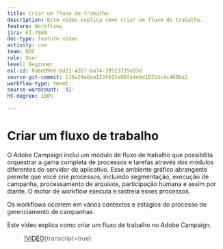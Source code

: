 ```yaml
---
title: Criar um fluxo de trabalho
description: Este vídeo explica como criar um fluxo de trabalho.
feature: Workflows
jira: KT-7989
doc-type: feature video
activity: use
team: DOC
role: User
level: Beginner
exl-id: 0a6e09e6-0d23-4267-ba74-39523735e83d
source-git-commit: 116a24a8aa123f615e08fa4ebd187b3c4c460ba2
workflow-type: tm+mt
source-wordcount: '92'
ht-degree: 100%

---
```


# Criar um fluxo de trabalho

O Adobe Campaign inclui um módulo de fluxo de trabalho que possibilita orquestrar a gama completa de processos e tarefas através dos módulos diferentes do servidor do aplicativo. Esse ambiente gráfico abrangente permite que você crie processos, incluindo segmentação, execução de campanha, processamento de arquivos, participação humana e assim por diante. O motor de workflow executa e rastreia esses processos.

Os workflows ocorrem em vários contextos e estágios do processo de gerenciamento de campanhas.

Este vídeo explica como criar um fluxo de trabalho no Adobe Campaign.

>[!VIDEO](https://video.tv.adobe.com/v/25559?quality=12&learn=on){transcript=true}

